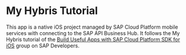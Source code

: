 # My Hybris Tutorial
This app is a native iOS project managed by SAP Cloud Platform mobile services with connecting to the SAP API Business Hub. It follows the My Hybris tutorial of the [Build Useful Apps with SAP Cloud Platform SDK for iOS](https://developers.sap.com/group.ios-sdk-useful-apps.html) group on SAP Developers.
